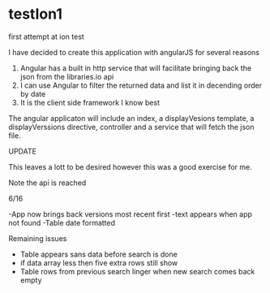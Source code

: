 # testIon1
first attempt at ion test

I have decided to create this application with angularJS for several reasons
1. Angular has a built in http service that will facilitate bringing back the json from the libraries.io api
2. I can use Angular to filter the returned data and list it in decending order by date
3. It is the client side framework I know best

The angular applicaton will include an index, a displayVesions template, a displayVerssions 
directive, controller and a service that will fetch the json file. 

UPDATE

This leaves a lott to be desired however this was a good exercise for me. 

Note the api is reached 

6/16

-App now brings back versions most recent first
-text appears when app not found
-Table date formatted 

Remaining issues
- Table appears sans data before search is done
- if data array less then five extra rows still show 
- Table rows from previous search linger when new search comes back empty
